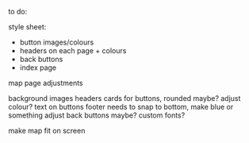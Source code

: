 to do:

style sheet:

- button images/colours
- headers on each page + colours
- back buttons
- index page



map page adjustments



background images
headers
cards for buttons, rounded maybe? adjust colour?
text on buttons
footer needs to snap to bottom, make blue or something
adjust back buttons maybe?
custom fonts?

make map fit on screen